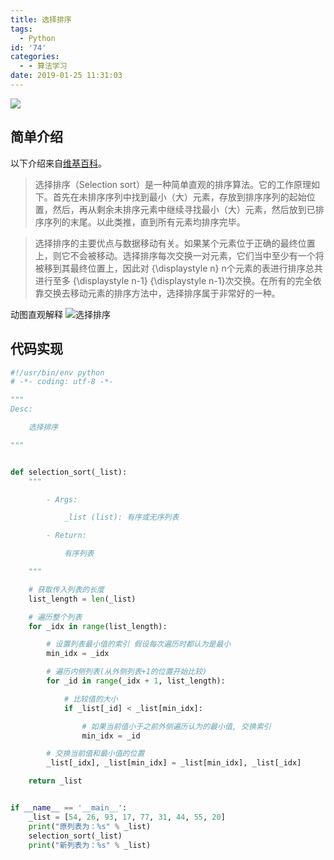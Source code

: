 ```yaml
---
title: 选择排序
tags:
  - Python
id: '74'
categories:
  - - 算法学习
date: 2019-01-25 11:31:03
---
```


![](https://upload.wikimedia.org/wikipedia/commons/b/b0/Selection_sort_animation.gif)

## 简单介绍

以下介绍来自[维基百科](https://zh.wikipedia.org/wiki/%E9%80%89%E6%8B%A9%E6%8E%92%E5%BA%8F)。

> 选择排序（Selection sort）是一种简单直观的排序算法。它的工作原理如下。首先在未排序序列中找到最小（大）元素，存放到排序序列的起始位置，然后，再从剩余未排序元素中继续寻找最小（大）元素，然后放到已排序序列的末尾。以此类推，直到所有元素均排序完毕。
<!-- more -->
> 选择排序的主要优点与数据移动有关。如果某个元素位于正确的最终位置上，则它不会被移动。选择排序每次交换一对元素，它们当中至少有一个将被移到其最终位置上，因此对 {\\displaystyle n} n个元素的表进行排序总共进行至多 {\\displaystyle n-1} {\\displaystyle n-1}次交换。在所有的完全依靠交换去移动元素的排序方法中，选择排序属于非常好的一种。

动图直观解释 ![选择排序](https://ws1.sinaimg.cn/large/006tKfTcly1g07kpg29qfg30mj06w7l2.gif)

## 代码实现

```python
#!/usr/bin/env python
# -*- coding: utf-8 -*-

"""
Desc:

    选择排序

"""


def selection_sort(_list):
    """

        - Args:

            _list (list): 有序或无序列表

        - Return:

            有序列表

    """

    # 获取传入列表的长度
    list_length = len(_list)

    # 遍历整个列表
    for _idx in range(list_length):

        # 设置列表最小值的索引 假设每次遍历时都认为是最小
        min_idx = _idx

        # 遍历内侧列表(从外侧列表+1的位置开始比较)
        for _id in range(_idx + 1, list_length):

            # 比较值的大小
            if _list[_id] < _list[min_idx]:

                # 如果当前值小于之前外侧遍历认为的最小值, 交换索引
                min_idx = _id

        # 交换当前值和最小值的位置
        _list[_idx], _list[min_idx] = _list[min_idx], _list[_idx]

    return _list


if __name__ == '__main__':
    _list = [54, 26, 93, 17, 77, 31, 44, 55, 20]
    print("原列表为：%s" % _list)
    selection_sort(_list)
    print("新列表为：%s" % _list)
```